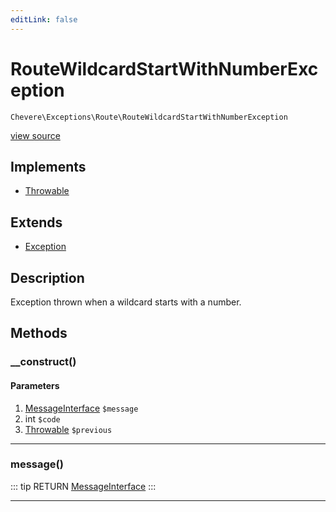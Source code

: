 ```yaml
---
editLink: false
---
```


# RouteWildcardStartWithNumberException

`Chevere\Exceptions\Route\RouteWildcardStartWithNumberException`

[view source](https://github.com/chevere/chevere/blob/master/exceptions/Route/RouteWildcardStartWithNumberException.php)

## Implements

- [Throwable](https://www.php.net/manual/class.throwable)

## Extends

- [Exception](../Core/Exception.md)

## Description

Exception thrown when a wildcard starts with a number.

## Methods

### __construct()

#### Parameters

1. [MessageInterface](../../Interfaces/Message/MessageInterface.md) `$message`
2. int `$code`
3. [Throwable](https://www.php.net/manual/class.throwable) `$previous`

---

### message()

::: tip RETURN
[MessageInterface](../../Interfaces/Message/MessageInterface.md)
:::

---

